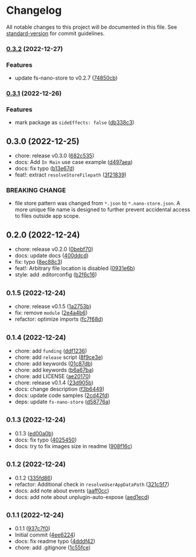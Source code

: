 # Changelog

All notable changes to this project will be documented in this file. See [standard-version](https://github.com/conventional-changelog/standard-version) for commit guidelines.

### [0.3.2](https://github.com/cawa-93/electron-nano-store/compare/v0.3.1...v0.3.2) (2022-12-27)


### Features

* update fs-nano-store to v0.2.7 ([74850cb](https://github.com/cawa-93/electron-nano-store/commit/74850cb8d35ae76c7e99b6f8636b5b3b8bd1c9bd))

### [0.3.1](https://github.com/cawa-93/electron-nano-store/compare/v0.3.0...v0.3.1) (2022-12-26)


### Features

* mark package as `sideEffects: false` ([db338c3](https://github.com/cawa-93/electron-nano-store/commit/db338c3b802eb384cb0f8ccd5bd9b6864c0f4124))

## 0.3.0 (2022-12-25)

* chore: release v0.3.0 ([682c535](https://github.com/cawa-93/electron-nano-store/commit/682c535))
* docs: Add `In Main` use case example ([d497aea](https://github.com/cawa-93/electron-nano-store/commit/d497aea))
* docs: fix typo ([b13e67d](https://github.com/cawa-93/electron-nano-store/commit/b13e67d))
* feat!: extract `resolveStoreFilepath` ([3f21839](https://github.com/cawa-93/electron-nano-store/commit/3f21839))


### BREAKING CHANGE

* file store pattern was changed from `*.json` to `*.nano-store.json`. A more unique file name is designed to further prevent accidental access to files outside app scope.


## 0.2.0 (2022-12-24)

* chore: release v0.2.0 ([0bebf70](https://github.com/cawa-93/electron-nano-store/commit/0bebf70))
* docs: update docs ([400ddcd](https://github.com/cawa-93/electron-nano-store/commit/400ddcd))
* fix: typo ([8ec88c3](https://github.com/cawa-93/electron-nano-store/commit/8ec88c3))
* feat!: Arbitrary file location is disabled ([0931e6b](https://github.com/cawa-93/electron-nano-store/commit/0931e6b))
* style: add .editorconfig ([b2f6c16](https://github.com/cawa-93/electron-nano-store/commit/b2f6c16))



## <small>0.1.5 (2022-12-24)</small>

* chore: release v0.1.5 ([1a2753b](https://github.com/cawa-93/electron-nano-store/commit/1a2753b))
* fix: remove `module` ([2e4a4b6](https://github.com/cawa-93/electron-nano-store/commit/2e4a4b6))
* refactor: optimize imports ([fc7f68d](https://github.com/cawa-93/electron-nano-store/commit/fc7f68d))



## <small>0.1.4 (2022-12-24)</small>

* chore: add `funding` ([ddf1236](https://github.com/cawa-93/electron-nano-store/commit/ddf1236))
* chore: add `release` script ([8f9ce3e](https://github.com/cawa-93/electron-nano-store/commit/8f9ce3e))
* chore: add keywords ([01c87db](https://github.com/cawa-93/electron-nano-store/commit/01c87db))
* chore: add keywords ([b6a67ba](https://github.com/cawa-93/electron-nano-store/commit/b6a67ba))
* chore: add LICENSE ([ae20170](https://github.com/cawa-93/electron-nano-store/commit/ae20170))
* chore: release v0.1.4 ([23d905b](https://github.com/cawa-93/electron-nano-store/commit/23d905b))
* docs: change description ([f3b6449](https://github.com/cawa-93/electron-nano-store/commit/f3b6449))
* docs: update code samples ([2cd42fd](https://github.com/cawa-93/electron-nano-store/commit/2cd42fd))
* deps: update `fs-nano-store` ([d58776a](https://github.com/cawa-93/electron-nano-store/commit/d58776a))



## <small>0.1.3 (2022-12-24)</small>

* 0.1.3 ([ed00a0b](https://github.com/cawa-93/electron-nano-store/commit/ed00a0b))
* docs: fix typo ([4025450](https://github.com/cawa-93/electron-nano-store/commit/4025450))
* docs: try to fix images size in readme ([908f16c](https://github.com/cawa-93/electron-nano-store/commit/908f16c))



## <small>0.1.2 (2022-12-24)</small>

* 0.1.2 ([335fd86](https://github.com/cawa-93/electron-nano-store/commit/335fd86))
* refactor: Additional check in `resolveUserAppDataPath` ([321c5f7](https://github.com/cawa-93/electron-nano-store/commit/321c5f7))
* docs: add note about events ([aaff0cc](https://github.com/cawa-93/electron-nano-store/commit/aaff0cc))
* docs: add note about unplugin-auto-expose ([aed1ecd](https://github.com/cawa-93/electron-nano-store/commit/aed1ecd))



## <small>0.1.1 (2022-12-24)</small>

* 0.1.1 ([937c7f0](https://github.com/cawa-93/electron-nano-store/commit/937c7f0))
* Initial commit ([4ee6224](https://github.com/cawa-93/electron-nano-store/commit/4ee6224))
* docs: fix readme typo ([4dddf42](https://github.com/cawa-93/electron-nano-store/commit/4dddf42))
* chore: add .gitignore ([1c55fce](https://github.com/cawa-93/electron-nano-store/commit/1c55fce))
